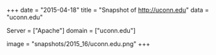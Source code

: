 
+++
date = "2015-04-18"
title = "Snapshot of http://uconn.edu"
data = "uconn.edu"

Server = ["Apache"]
domain = ["uconn.edu"]

  image = "snapshots/2015_16/uconn.edu.png"
+++
#
